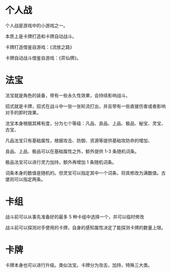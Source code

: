 # 个人战

个人战是游戏中的小游戏之一。

本质上是卡牌打造和卡牌自动战斗。

卡牌打造借鉴自游戏：《流放之路》

卡牌自动战斗借鉴自游戏：《弈仙牌》。

# 法宝

法宝就是角色的装备，带有一些永久性效果，会持续影响战斗。

招式就是卡牌，招式在战斗中一张一张轮流打出，并且带有一些直接伤害或者影响对手的即时效果。

法宝本身根据其稀有度，分为七个等级：凡品、良品、上品、极品、秘宝、灵宝、古宝、

凡品法宝只有基础属性，根据攻击、防御、资源等提供基础攻防命的增加、

良品、上品、极品可以在基础属性之外，额外提供 1-3 条随机词条。

极品法宝可以进行灵力加持，额外再增加 1 条随机词条。

词条本身的数值是随机的。但灵宝可以指定其中一个词条，将其修改为满数值。古堡则可以指定两条。

# 卡组

战斗前可以从事先准备好的最多 5 种卡组中选择一个，并可以临时修改

战斗前可以探测对手使用的卡牌，自身的感知属性决定了能探测卡牌的数量上限。

# 卡牌

卡牌本身也可以进行升级。类似法宝。卡牌分为攻击，加持，特殊三大类。

